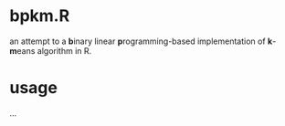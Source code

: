 # bpkm.R
an attempt to a **b**inary linear **p**rogramming-based implementation of **k**-**m**eans algorithm in R.

# usage
...
